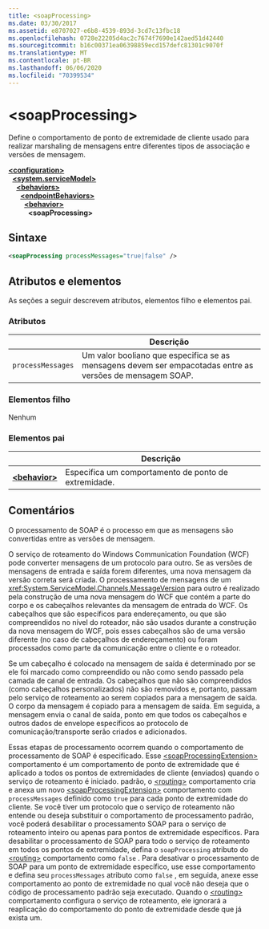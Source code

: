 ```yaml
---
title: <soapProcessing>
ms.date: 03/30/2017
ms.assetid: e8707027-e6b8-4539-893d-3cd7c13fbc18
ms.openlocfilehash: 0728e22205d4ac2c7674f7690e142aed51d42440
ms.sourcegitcommit: b16c00371ea06398859ecd157defc81301c9070f
ms.translationtype: MT
ms.contentlocale: pt-BR
ms.lasthandoff: 06/06/2020
ms.locfileid: "70399534"
---
```

# \<soapProcessing>

Define o comportamento de ponto de extremidade de cliente usado para realizar marshaling de mensagens entre diferentes tipos de associação e versões de mensagem.

[**\<configuration>**](../configuration-element.md)\
&nbsp;&nbsp;[**\<system.serviceModel>**](system-servicemodel.md)\
&nbsp;&nbsp;&nbsp;&nbsp;[**\<behaviors>**](behaviors.md)\
&nbsp;&nbsp;&nbsp;&nbsp;&nbsp;&nbsp;[**\<endpointBehaviors>**](endpointbehaviors.md)\
&nbsp;&nbsp;&nbsp;&nbsp;&nbsp;&nbsp;&nbsp;&nbsp;[**\<behavior>**](behavior-of-endpointbehaviors.md)\
&nbsp;&nbsp;&nbsp;&nbsp;&nbsp;&nbsp;&nbsp;&nbsp;&nbsp;&nbsp;**\<soapProcessing>**
  
## <a name="syntax"></a>Sintaxe  
  
```xml  
<soapProcessing processMessages="true|false" />
```  
  
## <a name="attributes-and-elements"></a>Atributos e elementos  
  
As seções a seguir descrevem atributos, elementos filho e elementos pai.  
  
### <a name="attributes"></a>Atributos  
  
|                   | Descrição |
| ----------------- | ----------- |
| `processMessages` | Um valor booliano que especifica se as mensagens devem ser empacotadas entre as versões de mensagem SOAP. |

### <a name="child-elements"></a>Elementos filho

Nenhum

### <a name="parent-elements"></a>Elementos pai

|     | Descrição |
| --- | ----------- |
| [**\<behavior>**](behavior-of-endpointbehaviors.md) | Especifica um comportamento de ponto de extremidade. |

## <a name="remarks"></a>Comentários

O processamento de SOAP é o processo em que as mensagens são convertidas entre as versões de mensagem.

O serviço de roteamento do Windows Communication Foundation (WCF) pode converter mensagens de um protocolo para outro. Se as versões de mensagens de entrada e saída forem diferentes, uma nova mensagem da versão correta será criada. O processamento de mensagens de um <xref:System.ServiceModel.Channels.MessageVersion> para outro é realizado pela construção de uma nova mensagem do WCF que contém a parte do corpo e os cabeçalhos relevantes da mensagem de entrada do WCF. Os cabeçalhos que são específicos para endereçamento, ou que são compreendidos no nível do roteador, não são usados durante a construção da nova mensagem do WCF, pois esses cabeçalhos são de uma versão diferente (no caso de cabeçalhos de endereçamento) ou foram processados como parte da comunicação entre o cliente e o roteador.

Se um cabeçalho é colocado na mensagem de saída é determinado por se ele foi marcado como compreendido ou não como sendo passado pela camada de canal de entrada. Os cabeçalhos que não são compreendidos (como cabeçalhos personalizados) não são removidos e, portanto, passam pelo serviço de roteamento ao serem copiados para a mensagem de saída. O corpo da mensagem é copiado para a mensagem de saída. Em seguida, a mensagem envia o canal de saída, ponto em que todos os cabeçalhos e outros dados de envelope específicos ao protocolo de comunicação/transporte serão criados e adicionados.

Essas etapas de processamento ocorrem quando o comportamento de processamento de SOAP é especificado. Esse [\<soapProcessingExtension>](soapprocessing.md) comportamento é um comportamento de ponto de extremidade que é aplicado a todos os pontos de extremidades de cliente (enviados) quando o serviço de roteamento é iniciado. padrão, o [\<routing>](routing-of-servicebehavior.md) comportamento cria e anexa um novo [\<soapProcessingExtension>](soapprocessing.md) comportamento com `processMessages` definido como `true` para cada ponto de extremidade do cliente. Se você tiver um protocolo que o serviço de roteamento não entende ou deseja substituir o comportamento de processamento padrão, você poderá desabilitar o processamento SOAP para o serviço de roteamento inteiro ou apenas para pontos de extremidade específicos.  Para desabilitar o processamento de SOAP para todo o serviço de roteamento em todos os pontos de extremidade, defina o `soapProcessing` atributo do [\<routing>](routing-of-servicebehavior.md) comportamento como `false` . Para desativar o processamento de SOAP para um ponto de extremidade específico, use esse comportamento e defina seu `processMessages` atributo como `false` , em seguida, anexe esse comportamento ao ponto de extremidade no qual você não deseja que o código de processamento padrão seja executado.  Quando o [\<routing>](routing-of-servicebehavior.md) comportamento configura o serviço de roteamento, ele ignorará a reaplicação do comportamento do ponto de extremidade desde que já exista um.

